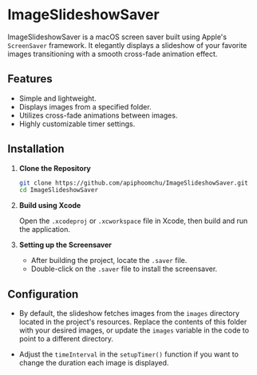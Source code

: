 # ImageSlideshowSaver

ImageSlideshowSaver is a macOS screen saver built using Apple's `ScreenSaver` framework. It elegantly displays a slideshow of your favorite images transitioning with a smooth cross-fade animation effect.

## Features

- Simple and lightweight.
- Displays images from a specified folder.
- Utilizes cross-fade animations between images.
- Highly customizable timer settings.

## Installation

1. **Clone the Repository**

    ```bash
    git clone https://github.com/apiphoomchu/ImageSlideshowSaver.git
    cd ImageSlideshowSaver
    ```

2. **Build using Xcode**

    Open the `.xcodeproj` or `.xcworkspace` file in Xcode, then build and run the application.

3. **Setting up the Screensaver**

    - After building the project, locate the `.saver` file.
    - Double-click on the `.saver` file to install the screensaver.

## Configuration

- By default, the slideshow fetches images from the `images` directory located in the project's resources. Replace the contents of this folder with your desired images, or update the `images` variable in the code to point to a different directory.

- Adjust the `timeInterval` in the `setupTimer()` function if you want to change the duration each image is displayed.
